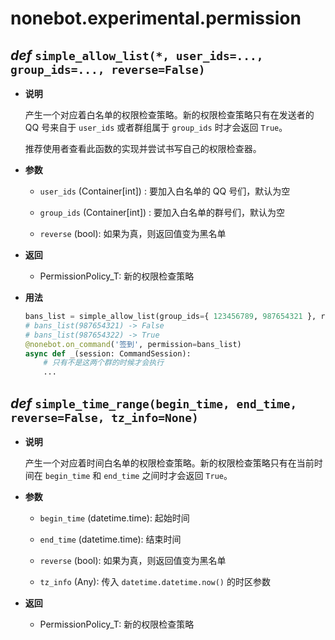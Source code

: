 # nonebot.experimental.permission <Badge text="1.8.0+"/>

## _def_ `simple_allow_list(*, user_ids=..., group_ids=..., reverse=False)`

- **说明**

  产生一个对应着白名单的权限检查策略。新的权限检查策略只有在发送者的 QQ 号来自于 `user_ids` 或者群组属于 `group_ids` 时才会返回 `True`。

  推荐使用者查看此函数的实现并尝试书写自己的权限检查器。

- **参数**

  - `user_ids` (Container[int]) <Badge text="1.8.2+"/>: 要加入白名单的 QQ 号们，默认为空

  - `group_ids` (Container[int]) <Badge text="1.8.2+"/>: 要加入白名单的群号们，默认为空

  - `reverse` (bool): 如果为真，则返回值变为黑名单

- **返回**

  - PermissionPolicy_T: 新的权限检查策略

- **用法**

  ```python
  bans_list = simple_allow_list(group_ids={ 123456789, 987654321 }, reverse=True)
  # bans_list(987654321) -> False
  # bans_list(987654322) -> True
  @nonebot.on_command('签到', permission=bans_list)
  async def _(session: CommandSession):
      # 只有不是这两个群的时候才会执行
      ...
  ```

## _def_ `simple_time_range(begin_time, end_time, reverse=False, tz_info=None)`

- **说明**

  产生一个对应着时间白名单的权限检查策略。新的权限检查策略只有在当前时间在 `begin_time` 和 `end_time` 之间时才会返回 `True`。

- **参数**

  - `begin_time` (datetime.time): 起始时间

  - `end_time` (datetime.time): 结束时间

  - `reverse` (bool): 如果为真，则返回值变为黑名单

  - `tz_info` (Any): 传入 `datetime.datetime.now()` 的时区参数

- **返回**

  - PermissionPolicy_T: 新的权限检查策略